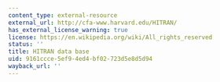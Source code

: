 ```yaml
---
content_type: external-resource
external_url: http://cfa-www.harvard.edu/HITRAN/
has_external_license_warning: true
license: https://en.wikipedia.org/wiki/All_rights_reserved
status: ''
title: HITRAN data base
uid: 9161ccce-5ef9-4ed4-bf02-723d5e8d5d94
wayback_url: ''
---
```

